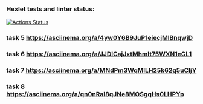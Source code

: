 ### Hexlet tests and linter status:
[![Actions Status](https://github.com/key4c/python-project-lvl1/workflows/hexlet-check/badge.svg)](https://github.com/key4c/python-project-lvl1/actions)

### task 5 https://asciinema.org/a/4yw0Y6B9JuP1eiecjMlBnqwjD

### task 6 https://asciinema.org/a/JJDlCajJxtMhmIt75WXN1eGL1

### task 7  https://asciinema.org/a/MNdPm3WqMILH25k62q5uCIjY

### task 8 https://asciinema.org/a/qn0nRaI8qJNe8MOSgqHs0LHPYp
